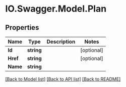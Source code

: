 # IO.Swagger.Model.Plan
## Properties

Name | Type | Description | Notes
------------ | ------------- | ------------- | -------------
**Id** | **string** |  | [optional] 
**Href** | **string** |  | [optional] 
**Name** | **string** |  | 

[[Back to Model list]](../README.md#documentation-for-models) [[Back to API list]](../README.md#documentation-for-api-endpoints) [[Back to README]](../README.md)

